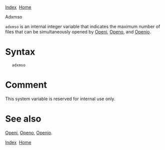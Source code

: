[Index](index.html)  [Home](getting-started_home.html)

Adxmso

`adxmso` is an internal integer variable that indicates the maximum number of files that can be simultaneously opened by [Openi](4gl_openi.html), [Openo](4gl_openo.html), and [Openio](4gl_openio.html).

# Syntax

```
   adxmso
```

# Comment

This system variable is reserved for internal use only.

# See also

[Openi](4gl_openi.html), [Openo](4gl_openo.html), [Openio](4gl_openio.html).

  

[Index](index.html)  [Home](getting-started_home.html)